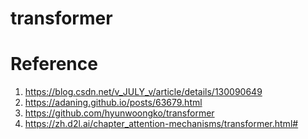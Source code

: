 # transformer

# Reference

1. https://blog.csdn.net/v_JULY_v/article/details/130090649
2. https://adaning.github.io/posts/63679.html
3. https://github.com/hyunwoongko/transformer
4. https://zh.d2l.ai/chapter_attention-mechanisms/transformer.html#
